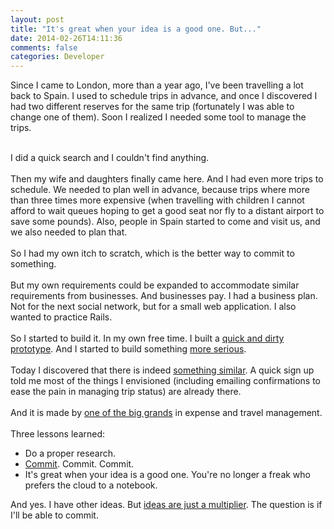 ```yaml
---
layout: post
title: "It's great when your idea is a good one. But..."
date: 2014-02-26T14:11:36
comments: false
categories: Developer
---
```


Since I came to London, more than a year ago, I've been travelling a lot back to Spain. I used to schedule trips in advance, and once I discovered I had two different reserves for the same trip (fortunately I was able to change one of them). Soon I realized I needed some tool to manage the trips.<br /><div><br /></div><div>I did a quick search and I couldn't find anything.<br /><div><br /></div><div>Then my wife and daughters finally came here. And I had even more trips to schedule. We needed to plan well in advance, because trips where more than three times more expensive (when travelling with children I cannot afford to wait queues hoping to get a good seat nor fly to a distant airport to save some pounds). Also, people in Spain started to come and visit us, and we also needed to plan that.</div><div><br /></div><div>So I had my own itch to scratch, which is the better way to commit to something.&nbsp;</div><div><br /></div><div>But my own requirements could be expanded to accommodate similar requirements from businesses. And businesses pay. I had a business plan. Not for the next social network, but for a small web application. I also wanted to practice Rails.&nbsp;</div><div><br /></div><div>So I started to build it. In my own free time. I built a [quick and dirty prototype](http://ancient-mountain-9909.herokuapp.com/en/home). And I started to build something [more serious](http://www.whendoigo.co.uk/).&nbsp;</div><div><br /></div><div>Today I discovered that there is indeed [something similar](https://www.tripit.com/). A quick sign up told me most of the things I envisioned (including emailing confirmations to ease the pain in managing trip status) are already there.&nbsp;</div><div><br /></div><div>And it is made by [one of the big grands](https://www.concur.com/) in expense and travel management.</div><div><br /></div><div>Three lessons learned:</div><div><ul><li>Do a proper research.</li><li>[Commit](http://blog.whendoigo.co.uk/2013/11/30-days.html). Commit. Commit.</li><li>It's great when your idea is a good one. You're no longer a freak who prefers the cloud to a notebook.</li></ul><div>And yes. I have other ideas. But [ideas are just a multiplier](http://sivers.org/multiply). The question is if I'll be able to commit.</div></div></div>
